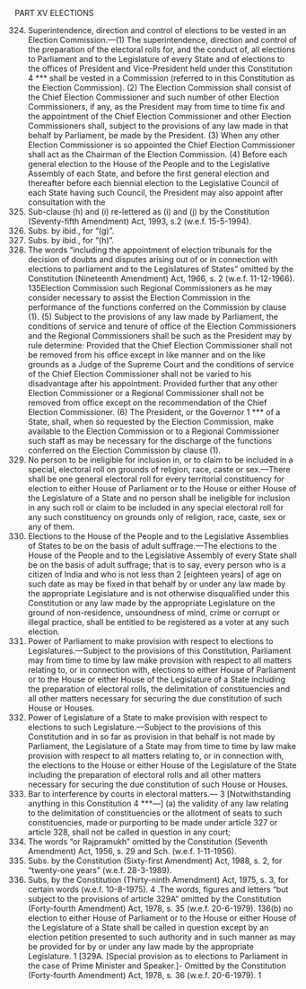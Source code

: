 PART XV ELECTIONS

324. Superintendence, direction and control of elections to be vested in an Election
Commission.—(1) The superintendence, direction and control of the preparation of the electoral rolls for, and the conduct of, all elections to Parliament and to the Legislature of every State and of elections to the
offices of President and Vice-President held under this Constitution 4 *** shall be vested in a Commission
(referred to in this Constitution as the Election Commission).
(2) The Election Commission shall consist of the Chief Election Commissioner and such number of other
Election Commissioners, if any, as the President may from time to time fix and the appointment of the Chief
Election Commissioner and other Election Commissioners shall, subject to the provisions of any law made in
that behalf by Parliament, be made by the President.
(3) When any other Election Commissioner is so appointed the Chief Election Commissioner shall act
as the Chairman of the Election Commission.
(4) Before each general election to the House of the People and to the Legislative Assembly of each
State, and before the first general election and thereafter before each biennial election to the Legislative
Council of each State having such Council, the President may also appoint after consultation with the
1. Sub-clause (h) and (i) re-lettered as (i) and (j) by the Constitution (Seventy-fifth Amendment) Act, 1993, s.2 (w.e.f. 15-5-1994).
2. Subs. by ibid., for “(g)”.
3. Subs. by ibid., for “(h)”.
4. The words “including the appointment of election tribunals for the decision of doubts and disputes arising out of or in connection
with elections to parliament and to the Legislatures of States” omitted by the Constitution (Nineteenth Amendment) Act, 1966,
s. 2 (w.e.f. 11-12-1966).
135Election Commission such Regional Commissioners as he may consider necessary to assist the Election
Commission in the performance of the functions conferred on the Commission by clause (1).
(5) Subject to the provisions of any law made by Parliament, the conditions of service and tenure of office
of the Election Commissioners and the Regional Commissioners shall be such as the President may by rule
determine:
Provided that the Chief Election Commissioner shall not be removed from his office except in like
manner and on the like grounds as a Judge of the Supreme Court and the conditions of service of the Chief
Election Commissioner shall not be varied to his disadvantage after his appointment:
Provided further that any other Election Commissioner or a Regional Commissioner shall not be
removed from office except on the recommendation of the Chief Election Commissioner.
(6) The President, or the Governor 1 *** of a State, shall, when so requested by the Election
Commission, make available to the Election Commission or to a Regional Commissioner such staff as may
be necessary for the discharge of the functions conferred on the Election Commission by clause (1).
325. No person to be ineligible for inclusion in, or to claim to be included in a special, electoral
roll on grounds of religion, race, caste or sex.—There shall be one general electoral roll for every
territorial constituency for election to either House of Parliament or to the House or either House of the
Legislature of a State and no person shall be ineligible for inclusion in any such roll or claim to be included
in any special electoral roll for any such constituency on grounds only of religion, race, caste, sex or any of
them.
326. Elections to the House of the People and to the Legislative Assemblies of States to be on the
basis of adult suffrage.—The elections to the House of the People and to the Legislative Assembly of
every State shall be on the basis of adult suffrage; that is to say, every person who is a citizen of India and
who is not less than 2 [eighteen years] of age on such date as may be fixed in that behalf by or under any
law made by the appropriate Legislature and is not otherwise disqualified under this Constitution or any
law made by the appropriate Legislature on the ground of non-residence, unsoundness of mind, crime or
corrupt or illegal practice, shall be entitled to be registered as a voter at any such election.
327. Power of Parliament to make provision with respect to elections to Legislatures.—Subject to
the provisions of this Constitution, Parliament may from time to time by law make provision with respect
to all matters relating to, or in connection with, elections to either House of Parliament or to the House or
either House of the Legislature of a State including the preparation of electoral rolls, the delimitation of
constituencies and all other matters necessary for securing the due constitution of such House or Houses.
328. Power of Legislature of a State to make provision with respect to elections to such
Legislature.—Subject to the provisions of this Constitution and in so far as provision in that behalf is not
made by Parliament, the Legislature of a State may from time to time by law make provision with respect
to all matters relating to, or in connection with, the elections to the House or either House of the Legislature
of the State including the preparation of electoral rolls and all other matters necessary for securing the due
constitution of such House or Houses.
329. Bar to interference by courts in electoral matters.— 3 [Notwithstanding anything in this
Constitution 4 ***—]
(a) the validity of any law relating to the delimitation of constituencies or the allotment of seats to
such constituencies, made or purporting to be made under article 327 or article 328, shall not be called
in question in any court;
1. The words “or Rajpramukh” omitted by the Constitution (Seventh Amendment) Act, 1956, s. 29 and Sch. (w.e.f. 1-11-1956).
2. Subs. by the Constitution (Sixty-first Amendment) Act, 1988, s. 2, for “twenty-one years” (w.e.f. 28-3-1989).
3. Subs, by the Constitution (Thirty-ninth Amendment) Act, 1975, s. 3, for certain words (w.e.f. 10-8-1975).
4 .The words, figures and letters “but subject to the provisions of article 329A” omitted by the Constitution (Forty-fourth
Amendment) Act, 1978, s. 35 (w.e.f. 20-6-1979).
136(b) no election to either House of Parliament or to the House or either House of the Legislature of
a State shall be called in question except by an election petition presented to such authority and in such
manner as may be provided for by or under any law made by the appropriate Legislature.
1
[329A. [Special provision as to elections to Parliament in the case of Prime Minister and Speaker.]-
Omitted by the Constitution (Forty-fourth Amendment) Act, 1978, s. 36 (w.e.f. 20-6-1979).
1

